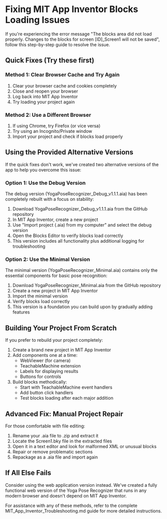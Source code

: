 # Fixing MIT App Inventor Blocks Loading Issues

If you're experiencing the error message "The blocks area did not load properly. Changes to the blocks for screen [ID]_Screen1 will not be saved", follow this step-by-step guide to resolve the issue.

## Quick Fixes (Try these first)

### Method 1: Clear Browser Cache and Try Again
1. Clear your browser cache and cookies completely
2. Close and reopen your browser
3. Log back into MIT App Inventor
4. Try loading your project again

### Method 2: Use a Different Browser
1. If using Chrome, try Firefox (or vice versa)
2. Try using an Incognito/Private window
3. Import your project and check if blocks load properly

## Using the Provided Alternative Versions

If the quick fixes don't work, we've created two alternative versions of the app to help you overcome this issue:

### Option 1: Use the Debug Version
The debug version (YogaPoseRecognizer_Debug_v1.1.1.aia) has been completely rebuilt with a focus on stability:

1. Download YogaPoseRecognizer_Debug_v1.1.1.aia from the GitHub repository
2. In MIT App Inventor, create a new project
3. Use "Import project (.aia) from my computer" and select the debug version
4. Open the Blocks Editor to verify blocks load correctly
5. This version includes all functionality plus additional logging for troubleshooting

### Option 2: Use the Minimal Version
The minimal version (YogaPoseRecognizer_Minimal.aia) contains only the essential components for basic pose recognition:

1. Download YogaPoseRecognizer_Minimal.aia from the GitHub repository
2. Create a new project in MIT App Inventor
3. Import the minimal version
4. Verify blocks load correctly
5. This version is a foundation you can build upon by gradually adding features

## Building Your Project From Scratch

If you prefer to rebuild your project completely:

1. Create a brand new project in MIT App Inventor
2. Add components one at a time:
   - WebViewer (for camera)
   - TeachableMachine extension
   - Labels for displaying results
   - Buttons for controls
3. Build blocks methodically:
   - Start with TeachableMachine event handlers
   - Add button click handlers
   - Test blocks loading after each major addition

## Advanced Fix: Manual Project Repair

For those comfortable with file editing:

1. Rename your .aia file to .zip and extract it
2. Locate the Screen1.bky file in the extracted files
3. Open it in a text editor and look for malformed XML or unusual blocks
4. Repair or remove problematic sections
5. Repackage as a .aia file and import again

## If All Else Fails

Consider using the web application version instead. We've created a fully functional web version of the Yoga Pose Recognizer that runs in any modern browser and doesn't depend on MIT App Inventor.

For assistance with any of these methods, refer to the complete MIT_App_Inventor_Troubleshooting.md guide for more detailed instructions.